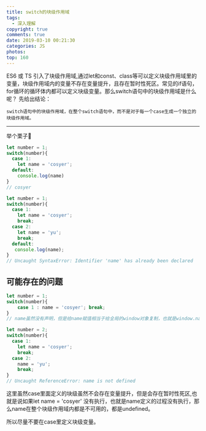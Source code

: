 ```yaml
---
title: switch的块级作用域
tags:
  - 深入理解
copyright: true
comments: true
date: 2019-03-10 00:21:30
categories: JS
photos:
top: 160
---
```


ES6 或 TS 引入了块级作用域,通过let和const、class等可以定义块级作用域里的变量，块级作用域内的变量不存在变量提升，且存在暂时性死区。常见的if语句，for循环的循环体内都可以定义块级变量。那么switch语句中的块级作用域是什么呢？ 先给出结论：

`switch语句中的块级作用域，在整个switch语句中，而不是对于每一个case生成一个独立的块级作用域。`

---
<!--more-->

举个栗子🌰
```javascript
let number = 1;
switch(number){
  case 1:
    let name = 'cosyer';
  default:
    console.log(name)
}
// cosyer
```

```javascript
let number = 1;
switch(number){
  case 1:
    let name = 'cosyer';
    break;
  case 2:
    let name = 'yu';
    break;
  default:
   console.log(name);
}
// Uncaught SyntaxError: Identifier 'name' has already been declared
```

## 可能存在的问题
```javascript
let number = 1;
switch(number){
    case 1 : name = 'cosyer'; break;
}
// name虽然没有声明，但是给name赋值相当于给全局的window对象复制，也就是window.name = 'cosyer'。
```

```javascript
let number = 2;
switch(number){
  case 1:
    let name = 'cosyer';
    break;
  case 2:
    name = 'yu';
    break;
}
// Uncaught ReferenceError: name is not defined
```

这里虽然case里面定义的块级虽然不会存在变量提升，但是会存在暂时性死区,也就是说如果let name = 'cosyer' 没有执行，也就是name定义的过程没有执行，那么name在整个块级作用域内都是不可用的，都是undefined。

所以尽量不要在case里定义块级变量。